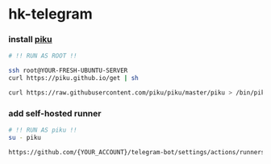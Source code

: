 # hk-telegram

### install [piku](https://github.com/piku/piku)

```bash
# !! RUN AS ROOT !!

ssh root@YOUR-FRESH-UBUNTU-SERVER
curl https://piku.github.io/get | sh

curl https://raw.githubusercontent.com/piku/piku/master/piku > /bin/piku && chmod 755 /bin/piku
```

### add self-hosted runner

```bash
# !! RUN AS piku !!
su - piku

https://github.com/{YOUR_ACCOUNT}/telegram-bot/settings/actions/runners
```
